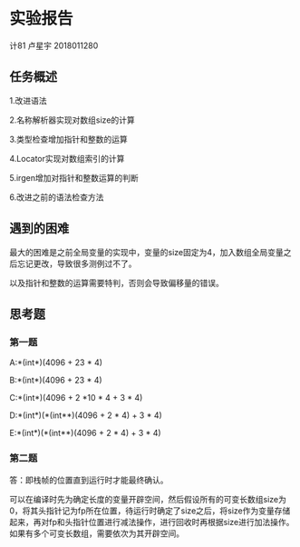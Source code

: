 # 实验报告

计81 卢星宇 2018011280

## 任务概述

1.改进语法

2.名称解析器实现对数组size的计算

3.类型检查增加指针和整数的运算

4.Locator实现对数组索引的计算

5.irgen增加对指针和整数运算的判断

6.改进之前的语法检查方法

## 遇到的困难

最大的困难是之前全局变量的实现中，变量的size固定为4，加入数组全局变量之后忘记更改，导致很多测例过不了。

以及指针和整数的运算需要特判，否则会导致偏移量的错误。

## 思考题

### 第一题

A:\*(int\*)(4096 + 23 * 4)

B:\*(int\*)(4096 + 23 * 4)

C:\*(int\*)(4096 + 2 *10 \* 4 + 3 * 4)

D:\*(int*)(\*(int\*\*)(4096 + 2 \* 4) + 3 * 4)

E:\*(int*)(\*(int\*\*)(4096 + 2 \* 4) + 3 * 4)

### 第二题

答：即栈帧的位置直到运行时才能最终确认。

可以在编译时先为确定长度的变量开辟空间，然后假设所有的可变长数组size为0，将其头指针记为fp所在位置，待运行时确定了size之后，将size作为变量存储起来，再对fp和头指针位置进行减法操作，进行回收时再根据size进行加法操作。如果有多个可变长数组，需要依次为其开辟空间。